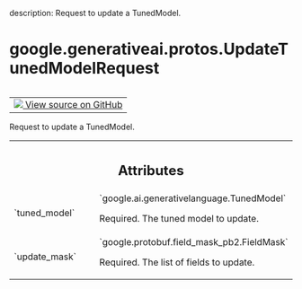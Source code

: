 description: Request to update a TunedModel.

<div itemscope itemtype="http://developers.google.com/ReferenceObject">
<meta itemprop="name" content="google.generativeai.protos.UpdateTunedModelRequest" />
<meta itemprop="path" content="Stable" />
</div>

# google.generativeai.protos.UpdateTunedModelRequest

<!-- Insert buttons and diff -->

<table class="tfo-notebook-buttons tfo-api nocontent" align="left">
<td>
  <a target="_blank" href="https://github.com/googleapis/google-cloud-python/tree/main/packages/google-ai-generativelanguage/google/ai/generativelanguage_v1beta/types/model_service.py#L296-L315">
    <img src="https://www.tensorflow.org/images/GitHub-Mark-32px.png" />
    View source on GitHub
  </a>
</td>
</table>



Request to update a TunedModel.

<!-- Placeholder for "Used in" -->




<!-- Tabular view -->
 <table class="responsive fixed orange">
<colgroup><col width="214px"><col></colgroup>
<tr><th colspan="2"><h2 class="add-link">Attributes</h2></th></tr>

<tr>
<td>
`tuned_model`<a id="tuned_model"></a>
</td>
<td>
`google.ai.generativelanguage.TunedModel`

Required. The tuned model to update.
</td>
</tr><tr>
<td>
`update_mask`<a id="update_mask"></a>
</td>
<td>
`google.protobuf.field_mask_pb2.FieldMask`

Required. The list of fields to update.
</td>
</tr>
</table>




